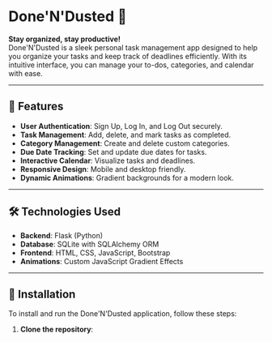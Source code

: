 # Done'N'Dusted 🚀  

**Stay organized, stay productive!**  
Done'N'Dusted is a sleek personal task management app designed to help you organize your tasks and keep track of deadlines efficiently. With its intuitive interface, you can manage your to-dos, categories, and calendar with ease.

---

## 🌟 Features  

- **User Authentication**: Sign Up, Log In, and Log Out securely.  
- **Task Management**: Add, delete, and mark tasks as completed.  
- **Category Management**: Create and delete custom categories.  
- **Due Date Tracking**: Set and update due dates for tasks.  
- **Interactive Calendar**: Visualize tasks and deadlines.  
- **Responsive Design**: Mobile and desktop friendly.  
- **Dynamic Animations**: Gradient backgrounds for a modern look.  

---

## 🛠️ Technologies Used  

- **Backend**: Flask (Python)  
- **Database**: SQLite with SQLAlchemy ORM  
- **Frontend**: HTML, CSS, JavaScript, Bootstrap  
- **Animations**: Custom JavaScript Gradient Effects  

---

## 🚀 Installation

To install and run the Done'N'Dusted application, follow these steps:

1. **Clone the repository**:
    